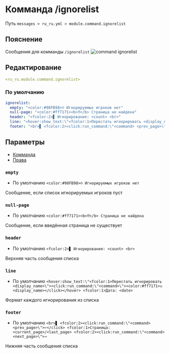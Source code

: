# Комманда /ignorelist
Путь `messages > ru_ru.yml > module.command.ignorelist`

## Пояснение
Сообщения для комманды `/ignorelist`
![command ignorelist](/commandignorelist.png)

## Редактирование
```yaml
<ru_ru.module.command.ignorelist>
```

### По умолчанию
```yaml
ignorelist:
  empty: "<color:#98FB98>☺ Игнорируемых игроков нет"
  null-page: "<color:#ff7171><b>⁉</b> Страница не найдена"
  header: "<fcolor:2>▋ Игнорирования: <count> <br>"
  line: "<hover:show_text:\"<fcolor:1>Перестать игнорировать <display_name>\"><click:run_command:\"<command>\"><color:#ff7171>☒ <display_name></click></hover> <fcolor:1>Дата: <date>"
  footer: "<br>▋ <fcolor:2><click:run_command:\"<command> <prev_page>\">←</click> <fcolor:1>Страница: <current_page>/<last_page> <fcolor:2><click:run_command:\"<command> <next_page>\">→"
```

## Параметры

- [Комманда](/ru/commands/module/command/ignorelist/)
- [Права](/ru/permissions/module/command/ignorelist/)

### `empty`
- По умолчанию `<color:#98FB98>☺ Игнорируемых игроков нет`

Сообщение, если список игнорируемых игроков пуст

### `null-page`
- По умолчанию `<color:#ff7171><b>⁉</b> Страница не найдена`

Сообщение, если введённая страница не существует

### `header`
- По умолчанию `<fcolor:2>▋ Игнорирования: <count> <br>`

Верхняя часть сообщения списка

### `line`
- По умолчанию `<hover:show_text:\"<fcolor:1>Перестать игнорировать <display_name>\"><click:run_command:\"<command>\"><color:#ff7171>☒ <display_name></click></hover> <fcolor:1>Дата: <date>`

Формат каждого игнорирования из списка

### `footer`
- По умолчанию `<br>▋ <fcolor:2><click:run_command:\"<command> <prev_page>\">←</click> <fcolor:1>Страница: <current_page>/<last_page> <fcolor:2><click:run_command:\"<command> <next_page>\">→`

Нижняя часть сообщения списка

